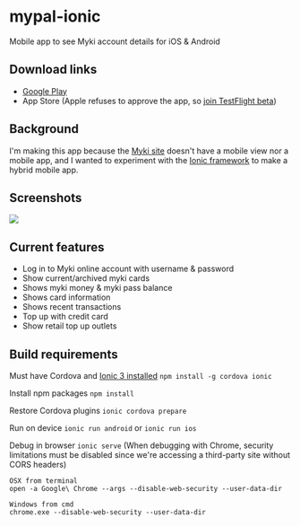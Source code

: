 # mypal-ionic
Mobile app to see Myki account details for iOS & Android

## Download links
- [Google Play](https://play.google.com/store/apps/details?id=com.longzheng.mypalionic)
- App Store (Apple refuses to approve the app, so [join TestFlight beta](https://testflight.apple.com/join/Jj3B6vQ8))

## Background

I'm making this app because the [Myki site](https://www.mymyki.com.au/NTSWebPortal/Login.aspx) doesn't have a mobile view nor a mobile app, and I wanted to experiment with the [Ionic framework](https://ionicframework.com) to make a hybrid mobile app.

## Screenshots
![](https://cloud.githubusercontent.com/assets/484912/23941006/349f8008-09bb-11e7-98f5-25a93d40d387.jpg)

## Current features
- Log in to Myki online account with username & password
- Show current/archived myki cards
- Shows myki money & myki pass balance
- Shows card information
- Shows recent transactions
- Top up with credit card
- Show retail top up outlets

## Build requirements
Must have Cordova and [Ionic 3 installed](https://ionicframework.com/getting-started/) ```npm install -g cordova ionic```

Install npm packages ```npm install```

Restore Cordova plugins ```ionic cordova prepare```

Run on device ```ionic run android``` or ```ionic run ios```

Debug in browser ```ionic serve``` (When debugging with Chrome, security limitations must be disabled since we're accessing a third-party site without CORS headers)
```
OSX from terminal
open -a Google\ Chrome --args --disable-web-security --user-data-dir
  
Windows from cmd
chrome.exe --disable-web-security --user-data-dir
```
